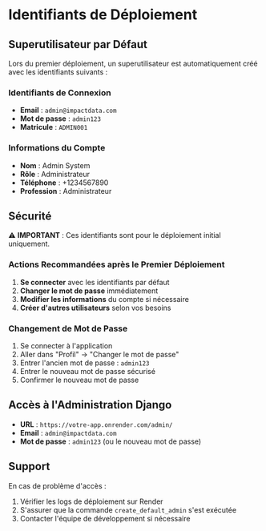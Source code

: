 # Identifiants de Déploiement

## Superutilisateur par Défaut

Lors du premier déploiement, un superutilisateur est automatiquement créé avec les identifiants suivants :

### Identifiants de Connexion
- **Email** : `admin@impactdata.com`
- **Mot de passe** : `admin123`
- **Matricule** : `ADMIN001`

### Informations du Compte
- **Nom** : Admin System
- **Rôle** : Administrateur
- **Téléphone** : +1234567890
- **Profession** : Administrateur

## Sécurité

⚠️ **IMPORTANT** : Ces identifiants sont pour le déploiement initial uniquement.

### Actions Recommandées après le Premier Déploiement

1. **Se connecter** avec les identifiants par défaut
2. **Changer le mot de passe** immédiatement
3. **Modifier les informations** du compte si nécessaire
4. **Créer d'autres utilisateurs** selon vos besoins

### Changement de Mot de Passe

1. Se connecter à l'application
2. Aller dans "Profil" → "Changer le mot de passe"
3. Entrer l'ancien mot de passe : `admin123`
4. Entrer le nouveau mot de passe sécurisé
5. Confirmer le nouveau mot de passe

## Accès à l'Administration Django

- **URL** : `https://votre-app.onrender.com/admin/`
- **Email** : `admin@impactdata.com`
- **Mot de passe** : `admin123` (ou le nouveau mot de passe)

## Support

En cas de problème d'accès :
1. Vérifier les logs de déploiement sur Render
2. S'assurer que la commande `create_default_admin` s'est exécutée
3. Contacter l'équipe de développement si nécessaire 